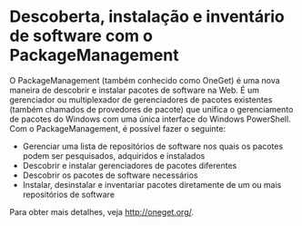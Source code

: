 # <a name="software-discovery-install-and-inventory-with-packagemanagement"></a>Descoberta, instalação e inventário de software com o PackageManagement

O PackageManagement (também conhecido como OneGet) é uma nova maneira de descobrir e instalar pacotes de software na Web. É um gerenciador ou multiplexador de gerenciadores de pacotes existentes (também chamados de provedores de pacote) que unifica o gerenciamento de pacotes do Windows com uma única interface do Windows PowerShell. Com o PackageManagement, é possível fazer o seguinte:

-   Gerenciar uma lista de repositórios de software nos quais os pacotes podem ser pesquisados, adquiridos e instalados
-   Descobrir e instalar gerenciadores de pacotes diferentes
-   Descobrir os pacotes de software necessários
-   Instalar, desinstalar e inventariar pacotes diretamente de um ou mais repositórios de software

Para obter mais detalhes, veja http://oneget.org/.
